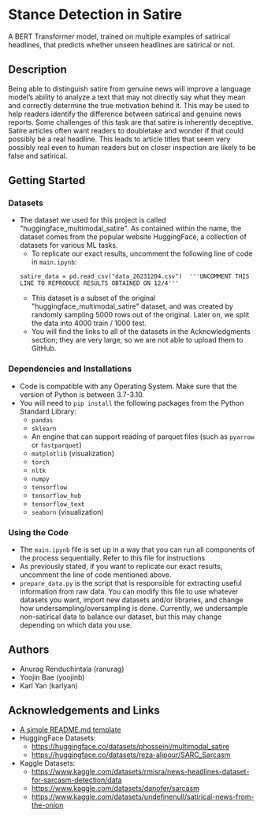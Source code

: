 
# Stance Detection in Satire


A BERT Transformer model, trained on multiple examples of satirical headlines, that predicts whether unseen headlines are satirical or not.

## Description

Being able to distinguish satire from genuine news will improve a language model’s ability to analyze a text that may not directly say what they mean and correctly determine the true motivation behind it. This may be used to help readers identify the difference between satirical and genuine news reports. Some challenges of this task are that satire is inherently deceptive. Satire articles often want readers to doubletake and wonder if that could possibly be a real headline. This leads to article titles that seem very possibly real even to human readers but on closer inspection are likely to be false and satirical.

## Getting Started

### Datasets

* The dataset we used for this project is called "huggingface_multimodal_satire". As contained within the name, the dataset comes from the popular website HuggingFace, a collection of datasets for various ML tasks.
    * To replicate our exact results, uncomment the following line of code in ```main.ipynb```:
    ```
    satire_data = pd.read_csv("data_20231204.csv")  '''UNCOMMENT THIS LINE TO REPRODUCE RESULTS OBTAINED ON 12/4'''
    ```
    * This dataset is a subset of the original "huggingface_multimodal_satire" dataset, and was created by randomly sampling 5000   rows out of the original. Later on, we split the data into 4000 train / 1000 test. 
    * You will find the links to all of the datasets in the Acknowledgments section; they are very large, so we are not able to upload them to GitHub.

### Dependencies and Installations

* Code is compatible with any Operating System. Make sure that the version of Python is between 3.7-3.10.
* You will need to ```pip install``` the following packages from the Python Standard Library:
    * ```pandas```
    * ```sklearn```
    * An engine that can support reading of parquet files (such as ```pyarrow``` or ```fastparquet```)
    * ```matplotlib``` (visualization)
    * ```torch```
    * ```nltk```
    * ```numpy```
    * ```tensorflow```
    * ```tensorflow_hub```
    * ```tensorflow_text```
    * ```seaborn``` (visualization)

### Using the Code

* The ```main.ipynb``` file is set up in a way that you can run all components of the process sequentially. Refer to this file for instructions
* As previously stated, if you want to replicate our exact results, uncomment the line of code mentioned above.
* ```prepare_data.py``` is the script that is responsible for extracting useful information from raw data. You can modify this file to use whatever datasets you want, import new datasets and/or libraries, and change how undersampling/oversampling is done. Currently, we undersample non-satirical data to balance our dataset, but this may change depending on which data you use.
## Authors

- Anurag Renduchintala (ranurag)
- Yoojin Bae (yoojinb)
- Karl Yan (karlyan)


## Acknowledgements and Links

 - [A simple README.md template](https://gist.github.com/DomPizzie/7a5ff55ffa9081f2de27c315f5018afc)
 - HuggingFace Datasets:
    - https://huggingface.co/datasets/phosseini/multimodal_satire
    - https://huggingface.co/datasets/reza-alipour/SARC_Sarcasm
 - Kaggle Datasets:
    - https://www.kaggle.com/datasets/rmisra/news-headlines-dataset-for-sarcasm-detection/data 
    - https://www.kaggle.com/datasets/danofer/sarcasm
    - https://www.kaggle.com/datasets/undefinenull/satirical-news-from-the-onion

